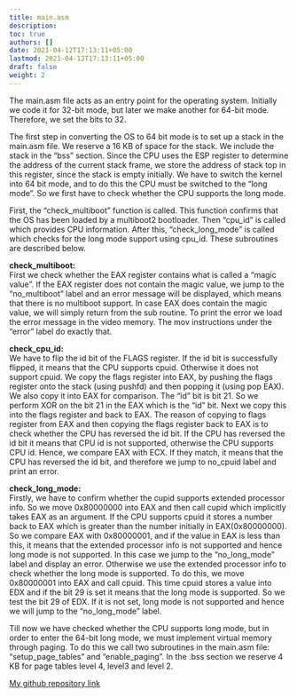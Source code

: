 ```yaml
---
title: main.asm
description:
toc: true
authors: []
date: 2021-04-12T17:13:11+05:00
lastmod: 2021-04-12T17:13:11+05:00
draft: false
weight: 2
---
```

The main.asm file acts as an entry point for the operating system. Initially we code it for 32-bit mode, but later we make another for 64-bit mode. Therefore, we set the bits to 32.

The first step in converting the OS to 64 bit mode is to set up a stack in the main.asm file. We reserve a 16 KB of space for the stack. We include the stack in the “bss” section. Since the CPU uses the ESP register to determine the address of the current stack frame, we store the address of stack top in this register, since the stack is empty initially. We have to switch the kernel into 64 bit mode, and to do this the CPU must be switched to the “long mode”. So we first have to check whether the CPU supports the long mode.

First, the “check_multiboot” function is called. This function confirms that the OS has been loaded by a multiboot2 bootloader. Then “cpu_id” is called which provides CPU information. After this, “check_long_mode” is called which checks for the long mode support using cpu_id. These subroutines are described below.

**check_multiboot:**  
First we check whether the EAX register contains what is called a “magic value”. If the EAX register does not contain  the magic value, we jump to the “no_multiboot” label and an error message will be displayed, which means that there is no multiboot support. In case EAX does contain the magic value, we will simply return from the sub routine. To print the error we load the error message in the video memory. The mov instructions under the “error” label do exactly that.

**check_cpu_id:**  
We have to flip the id bit of the FLAGS register. If the id bit is successfully flipped, it means that the CPU supports cpuid. Otherwise it does not support cpuid. We copy the flags register into EAX, by pushing the flags register onto the stack (using pushfd) and then popping it (using pop EAX). We also copy it into EAX for comparison. The “id” bit is bit 21. So we perform XOR on the bit 21 in the EAX which is the “id” bit. Next we copy this into the flags register and back to EAX. The reason of copying to flags register from EAX and then copying the flags register back to EAX is to check whether the CPU has reversed the id bit. If the CPU has reversed the id bit it means that CPU id is not supported, otherwise the CPU supports CPU id. Hence, we compare EAX with ECX. If they match, it means that the CPU has reversed the id bit, and therefore we jump to no_cpuid label and print an error.

**check_long_mode:**  
Firstly, we have to confirm whether the cupid supports extended processor info. So we move 0x80000000 into EAX and then call cupid which implicitly takes EAX as an argument. If the CPU supports cpuid it stores a number back to EAX which is greater than the number initially in EAX(0x80000000). So we compare EAX with 0x80000001, and if the value in EAX is less than this, it means that the extended processor info is not supported and hence long mode is not supported. In this case we jump to the “no_long_mode” label and display an error. 
Otherwise we use the extended processor info to check whether the long mode is supported. To do this, we move 0x80000001 into EAX and call cpuid. This time cpuid stores a value into EDX and if the  bit 29 is set it means that the long mode is supported.  So we test the bit 29 of EDX. If it is not set, long mode is not supported and hence we will jump to the “no_long_mode” label.  
  
Till now we have checked whether the CPU supports long mode, but in order to enter the 64-bit long mode, we must implement virtual memory through paging. To do this we call two subroutines in the main.asm file: “setup_page_tables” and “enable_paging”. 
In the .bss section we reserve 4 KB for page tables level 4, level3 and level 2. 


[My github repository link](https://github.com/anas-2000/CAO-assignment)